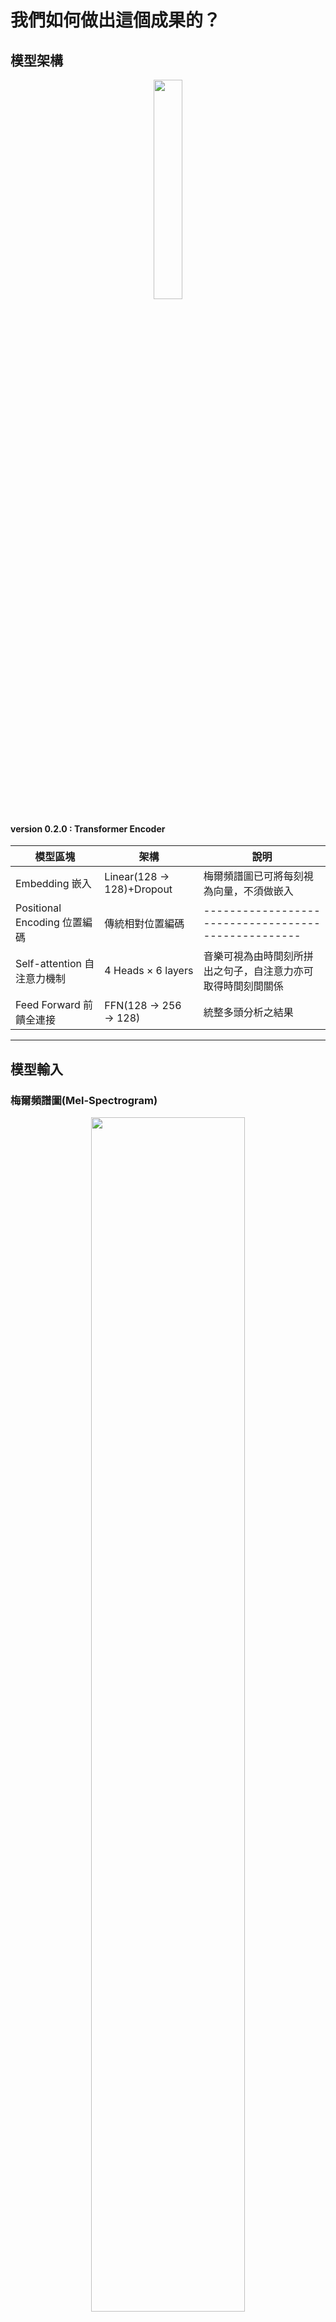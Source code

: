 #  我們如何做出這個成果的？

## 模型架構
<center><img src="illustration/model-report_19.png" alt="" width="30%"/></center>

#### version 0.2.0 : Transformer Encoder

| 模型區塊                     | 架構                      | 說明                                                   |
| --------------------------- | ------------------------- | --------------------------------------------------- |
| Embedding 嵌入              | Linear(128 → 128)+Dropout | 梅爾頻譜圖已可將每刻視為向量，不須做嵌入                    |
| Positional Encoding 位置編碼 | 傳統相對位置編碼              | --------------------------------------------------- |
| Self-attention 自注意力機制   | 4 Heads × 6 layers        | 音樂可視為由時間刻所拼出之句子，自注意力亦可取得時間刻間關係    |
| Feed Forward 前饋全連接      | FFN(128 → 256 → 128)      | 統整多頭分析之結果                                       |
---


## 模型輸入
### 梅爾頻譜圖(Mel-Spectrogram)
<center><img src="illustration/model-report_17.png" alt="" width="70%"/></center>

| 表現手法     | 意義                        |
| ----------- | --------------------------|
| X 軸(橫軸)   | 時間（Time）                |
| Y 軸(縱軸)   | Mel 頻率（Mel Frequency）   |
| 顏色 / 亮度  | 能量強度（Amplitude or dB）   |
- 將梅爾頻譜圖切成**3秒**的段落，以時間作為序列(sequence)輸入模型

## 資料集
### 資料格式
和 Tzanetakis 與 Cook（2002）[(1)](https://www.cs.cmu.edu/~gtzan/work/pubs/tsap02gtzan.pdf) 所使用的資料集形式類似：

| 風格 Genres | 資料筆數 |
| -------- | -------- |
|藍調 (blues)|2100|
|古典(classical)|2100|
|鄉村(country)|2100|
|舞廳(disco)|2100|
|嘻哈(hiphop)|2100|
|爵士(jazz)|2099|
|重金屬(metal)|2100|
|流行(pop)|2100|
|雷鬼(reggae)|2100|
|搖滾(rock)|2100|

### 音檔來源

| 來源 | 數量(首) |
| -------- | -------- |
| 來源於kaggle公開的音樂風格分類資料集[(2)](https://www.kaggle.com/datasets/andradaolteanu/gtzan-dataset-music-genre-classification) | 999 | 
|來源於youtube風格推薦下載|2000|
|來源於Jamendo申請之API[(3)](https://www.jamendo.com/)|18000|